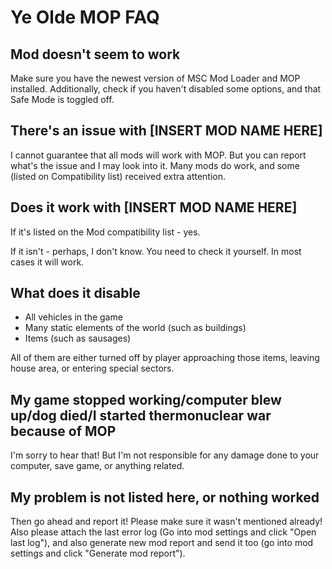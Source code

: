 # Ye Olde MOP FAQ

## Mod doesn't seem to work

Make sure you have the newest version of MSC Mod Loader and MOP installed. Additionally, check if you haven't disabled some options, and that Safe Mode is toggled off.

## There's an issue with [INSERT MOD NAME HERE]

I cannot guarantee that all mods will work with MOP. But you can report what's the issue and I may look into it. Many mods do work, and some (listed on Compatibility list) received extra attention.

## Does it work with [INSERT MOD NAME HERE]

If it's listed on the Mod compatibility list - yes.

If it isn't - perhaps, I don't know. You need to check it yourself. In most cases it will work.

## What does it disable

- All vehicles in the game
- Many static elements of the world (such as buildings)
- Items (such as sausages)

All of them are either turned off by player approaching those items, leaving house area, or entering special sectors.

## My game stopped working/computer blew up/dog died/I started thermonuclear war because of MOP

I'm sorry to hear that! But I'm not responsible for any damage done to your computer, save game, or anything related.

## My problem is not listed here, or nothing worked

Then go ahead and report it! Please make sure it wasn't mentioned already! Also please attach the last error log (Go into mod settings and click "Open last log"), and also generate new mod report and send it too (go into mod settings and click "Generate mod report").
